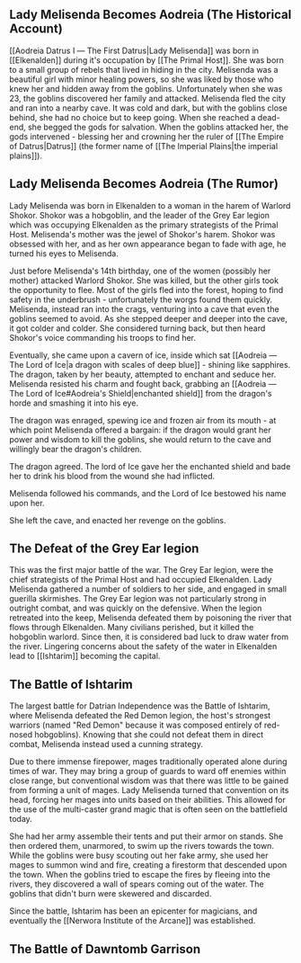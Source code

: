 ## Lady Melisenda Becomes Aodreia (The Historical Account)
[[Aodreia Datrus Ⅰ ― The First Datrus|Lady Melisenda]] was born in [[Elkenalden]] during it's occupation by [[The Primal Host]]. She was born to a small group of rebels that lived in hiding in the city. Melisenda was a beautiful girl with minor healing powers, so she was liked by those who knew her and hidden away from the goblins. Unfortunately when she was 23, the goblins discovered her family and attacked. Melisenda fled the city and ran into a nearby cave. It was cold and dark, but with the goblins close behind, she had no choice but to keep going. When she reached a dead-end, she begged the gods for salvation. When the goblins attacked her, the gods intervened - blessing her and crowning her the ruler of [[The Empire of Datrus|Datrus]] (the former name of [[The Imperial Plains|the imperial plains]]). 

## Lady Melisenda Becomes Aodreia (The Rumor)
Lady Melisenda was born in Elkenalden to a woman in the harem of Warlord Shokor. Shokor was a hobgoblin, and the leader of the Grey Ear legion which was occupying Elkenalden as the primary strategists of the Primal Host. Melisenda's mother was the jewel of Shokor's harem. Shokor was obsessed with her, and as her own appearance began to fade with age, he turned his eyes to Melisenda.

Just before Melisenda's 14th birthday, one of the women (possibly her mother) attacked Warlord Shokor. She was killed, but the other girls took the opportunity to flee. Most of the girls fled into the forest, hoping to find safety in the underbrush - unfortunately the worgs found them quickly. Melisenda, instead ran into the crags, venturing into a cave that even the goblins seemed to avoid. As she stepped deeper and deeper into the cave, it got colder and colder. She considered turning back, but then heard Shokor's voice commanding his troops to find her.

Eventually, she came upon a cavern of ice, inside which sat [[Aodreia ― The Lord of Ice|a dragon with scales of deep blue]] - shining like sapphires. The dragon, taken by her beauty, attempted to enchant and seduce her.
Melisenda resisted his charm and fought back, grabbing an [[Aodreia ― The Lord of Ice#Aodreia's Shield|enchanted shield]] from the dragon's horde and smashing it into his eye.

The dragon was enraged, spewing ice and frozen air from its mouth - at which point Melisenda offered a bargain: if the dragon would grant her power and wisdom to kill the goblins, she would return to the cave and willingly bear the dragon's children.

The dragon agreed. The lord of Ice gave her the enchanted shield and bade her to drink his blood from the wound she had inflicted.

Melisenda followed his commands, and the Lord of Ice bestowed his name upon her.

She left the cave, and enacted her revenge on the goblins.
## The Defeat of the Grey Ear legion
This was the first major battle of the war. The Grey Ear legion, were the chief strategists of the Primal Host and had occupied Elkenalden. Lady Melisenda gathered a number of soldiers to her side, and engaged in small guerilla skirmishes. The Grey Ear legion was not particularly strong in outright combat, and was quickly on the defensive. When the legion retreated into the keep, Melisenda defeated them by poisoning the river that flows through Elkenalden. Many civilians perished, but it killed the hobgoblin warlord. Since then, it is considered bad luck to draw water from the river. Lingering concerns about the safety of the water in Elkenalden lead to [[Ishtarim]] becoming the capital.

## The Battle of Ishtarim
The largest battle for Datrian Independence was the Battle of Ishtarim, where Melisenda defeated the Red Demon legion, the host's strongest warriors (named "Red Demon" because it was composed entirely of red-nosed hobgoblins). Knowing that she could not defeat them in direct combat, Melisenda instead used a cunning strategy.

Due to there immense firepower, mages traditionally operated alone during times of war. They may bring a group of guards to ward off enemies within close range, but conventional wisdom was that there was little to be gained from forming a unit of mages. Lady Melisenda turned that convention on its head, forcing her mages into units based on their abilities. This allowed for the use of the multi-caster grand magic that is often seen on the battlefield today.

She had her army assemble their tents and put their armor on stands. She then ordered them, unarmored, to swim up the rivers towards the town. While the goblins were busy scouting out her fake army, she used her mages to summon wind and fire, creating a firestorm that descended upon the town. When the goblins tried to escape the fires by fleeing into the rivers, they discovered a wall of spears coming out of the water. The goblins that didn't burn were skewered and discarded.

Since the battle, Ishtarim has been an epicenter for magicians, and eventually the [[Nerwora Institute of the Arcane]] was established.

## The Battle of Dawntomb Garrison
